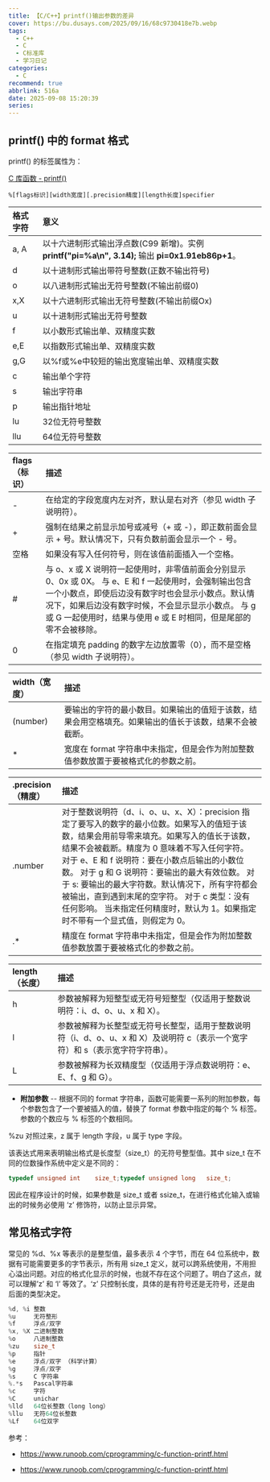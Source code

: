 ```yaml
---
title: 【C/C++】printf()输出参数的差异
cover: https://bu.dusays.com/2025/09/16/68c9730418e7b.webp
tags:
  - C++
  - C
  - C标准库
  - 学习日记
categories:
  - C
recommend: true
abbrlink: 516a
date: 2025-09-08 15:20:39
series:
---
```


## printf() 中的 format 格式

printf() 的标签属性为：

[C 库函数 - printf()](https://www.runoob.com/cprogramming/c-function-printf.html)

```text
%[flags标识][width宽度][.precision精度][length长度]specifier
```

| 格式字符 | 意义                                                         |
| :------- | :----------------------------------------------------------- |
| a, A     | 以十六进制形式输出浮点数(C99 新增)。实例 **printf("pi=%a\n", 3.14);** 输出 **pi=0x1.91eb86p+1**。 |
| d        | 以十进制形式输出带符号整数(正数不输出符号)                   |
| o        | 以八进制形式输出无符号整数(不输出前缀0)                      |
| x,X      | 以十六进制形式输出无符号整数(不输出前缀Ox)                   |
| u        | 以十进制形式输出无符号整数                                   |
| f        | 以小数形式输出单、双精度实数                                 |
| e,E      | 以指数形式输出单、双精度实数                                 |
| g,G      | 以%f或%e中较短的输出宽度输出单、双精度实数                   |
| c        | 输出单个字符                                                 |
| s        | 输出字符串                                                   |
| p        | 输出指针地址                                                 |
| lu       | 32位无符号整数                                               |
| llu      | 64位无符号整数                                               |

| flags（标识） | 描述                                                         |
| :------------ | :----------------------------------------------------------- |
| -             | 在给定的字段宽度内左对齐，默认是右对齐（参见 width 子说明符）。 |
| +             | 强制在结果之前显示加号或减号（+ 或 -），即正数前面会显示 + 号。默认情况下，只有负数前面会显示一个 - 号。 |
| 空格          | 如果没有写入任何符号，则在该值前面插入一个空格。             |
| #             | 与 o、x 或 X 说明符一起使用时，非零值前面会分别显示 0、0x 或 0X。 与 e、E 和 f 一起使用时，会强制输出包含一个小数点，即使后边没有数字时也会显示小数点。默认情况下，如果后边没有数字时候，不会显示显示小数点。 与 g 或 G 一起使用时，结果与使用 e 或 E 时相同，但是尾部的零不会被移除。 |
| 0             | 在指定填充 padding 的数字左边放置零（0），而不是空格（参见 width 子说明符）。 |

| width（宽度） | 描述                                                         |
| :------------ | :----------------------------------------------------------- |
| (number)      | 要输出的字符的最小数目。如果输出的值短于该数，结果会用空格填充。如果输出的值长于该数，结果不会被截断。 |
| *             | 宽度在 format 字符串中未指定，但是会作为附加整数值参数放置于要被格式化的参数之前。 |

| .precision（精度） | 描述                                                         |
| :----------------- | :----------------------------------------------------------- |
| .number            | 对于整数说明符（d、i、o、u、x、X）：precision 指定了要写入的数字的最小位数。如果写入的值短于该数，结果会用前导零来填充。如果写入的值长于该数，结果不会被截断。精度为 0 意味着不写入任何字符。 对于 e、E 和 f 说明符：要在小数点后输出的小数位数。 对于 g 和 G 说明符：要输出的最大有效位数。 对于 s: 要输出的最大字符数。默认情况下，所有字符都会被输出，直到遇到末尾的空字符。 对于 c 类型：没有任何影响。 当未指定任何精度时，默认为 1。如果指定时不带有一个显式值，则假定为 0。 |
| .*                 | 精度在 format 字符串中未指定，但是会作为附加整数值参数放置于要被格式化的参数之前。 |

| length（长度） | 描述                                                         |
| :------------- | :----------------------------------------------------------- |
| h              | 参数被解释为短整型或无符号短整型（仅适用于整数说明符：i、d、o、u、x 和 X）。 |
| l              | 参数被解释为长整型或无符号长整型，适用于整数说明符（i、d、o、u、x 和 X）及说明符 c（表示一个宽字符）和 s（表示宽字符字符串）。 |
| L              | 参数被解释为长双精度型（仅适用于浮点数说明符：e、E、f、g 和 G）。 |

- **附加参数** -- 根据不同的 format 字符串，函数可能需要一系列的附加参数，每个参数包含了一个要被插入的值，替换了 format 参数中指定的每个 % 标签。参数的个数应与 % 标签的个数相同。

%zu 对照过来，z 属于 length 字段，u 属于 type 字段。

该表达式用来表明输出格式是长度型（size_t）的无符号整型值。其中 size_t 在不同的位数操作系统中定义是不同的：

```cpp
typedef unsigned int    size_t;typedef unsigned long   size_t;
```

因此在程序设计的时候，如果参数是 size_t 或者 ssize_t，在进行格式化输入或输出的时候务必使用 ‘z’ 修饰符，以防止显示异常。

##  常见格式字符

常见的 %d、%x 等表示的是整型值，最多表示 4 个字节，而在 64 位系统中，数据有可能需要更多的字节表示，所有用 size_t 定义，就可以跨系统使用，不用担心溢出问题。对应的格式化显示的时候，也就不存在这个问题了。明白了这点，就可以理解’z’ 和 ‘l’ 等效了。‘z’ 只控制长度，具体的是有符号还是无符号，还是由后面的类型决定。

```cpp
%d, %i 整数
%u     无符整形
%f     浮点/双字
%x, %X 二进制整数
%o     八进制整数
%zu    size_t
%p     指针
%e     浮点/双字 （科学计算）
%g     浮点/双字
%s     C 字符串
%.*s   Pascal字符串
%c     字符
%C     unichar
%lld   64位长整数（long long）
%llu   无符64位长整数
%Lf    64位双字
```



参考：

- https://www.runoob.com/cprogramming/c-function-printf.html

- https://www.runoob.com/cprogramming/c-function-printf.html

